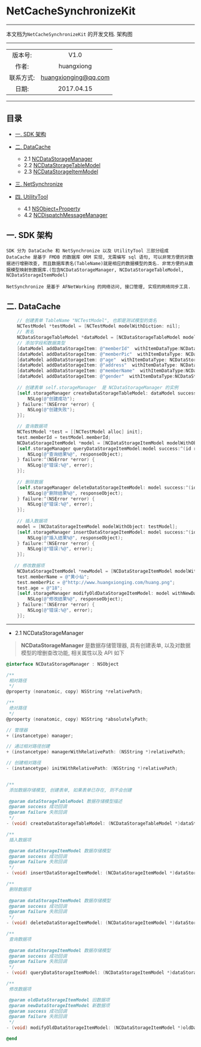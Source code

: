 # NetCacheSynchronizeKit
-----
本文档为`NetCacheSynchronizeKit` 的开发文档. 架构图


************
|      		|  				  		|
| :-------:	|:--------------------:	|
| 版本号:	  | V1.0					| 
| 作者:	   | huangxiong			|
| 联系方式:	  | huangxionging@qq.com	|
| 日期:	   |  2017.04.15			 |	


*************
## <a name="index"/>目录
* [一. SDK 架构](#Structure)

* [二. DataCache](#DataCache)
	* 2.1 [NCDataStorageManager](#NCDataStorageManager)
	* 2.2 [NCDataStorageTableModel](#NCDataStorageTableModel)
	* 2.3 [NCDataStorageItemModel](#NCDataStorageItemModel)
* [三. NetSynchronize](#NetSynchronize)
* [四. UtilityTool](#UtilityTool)
	* 4.1 [NSObject+Property](#Property)
	* 4.2 [NCDispatchMessageManager](#NCDispatchMessageManager)

## <a name="Structure"/> 一. SDK 架构
 	SDK 分为 DataCache 和 NetSynchronize 以及 UtilityTool 三部分组成
 	DataCache 是基于 FMDB 的数据库 ORM 实现, 无需编写 sql 语句, 可以非常方便的对数据进行增删改查, 而且数据库表名(TableName)就是相应的数据模型的类名. 非常方便的从数据模型映射到数据库.(包含NCDataStorageManager, NCDataStorageTableModel, NCDataStorageItemModel)
 		
 	NetSynchronize 是基于 AFNetWorking 的网络访问, 接口管理, 实现的网络同步工具.


## <a name="DataCache"/>二. DataCache
```Objective-c
	// 创建表单 TableName "NCTestModel", 也即是测试模型的类名
	NCTestModel *testModel = [NCTestModel modelWithDiction: nil];
	// 表名
	NCDataStorageTableModel *dataModel = [NCDataStorageTableModel modelWithDataStorageTableName: @"NCTestModel"];
	// 添加字段和数据类型
	[dataModel addDataStorageItem: @"memberId"  withItemDataType:NCDataStorageDataTypeText itemRestraintType:NCDataStorageRestraintTypeUnique];
	[dataModel addDataStorageItem: @"memberPic"  withItemDataType: NCDataStorageDataTypeText];
	[dataModel addDataStorageItem: @"age"  withItemDataType: NCDataStorageDataTypeText];
	[dataModel addDataStorageItem: @"address"  withItemDataType: NCDataStorageDataTypeText];
	[dataModel addDataStorageItem: @"memberName"  withItemDataType:NCDataStorageDataTypeText itemRestraintType:NCDataStorageRestraintTypeUnique];
	[dataModel addDataStorageItem: @"gender"  withItemDataType:NCDataStorageDataTypeText itemRestraintType:NCDataStorageRestraintTypeUniqueAndNotNull];
	
	// 创建表单 self.storageManager  是 NCDataStorageManager 的实例
	[self.storageManager createDataStorageTableModel: dataModel success:^(id responseObject) {
		NSLog(@"创建成功");
	} failure:^(NSError *error) {
		NSLog(@"创建失败");
	}];
```

```Objective-c
	// 查询数据项
	NCTestModel *test = [[NCTestModel alloc] init];
	test.memberId = testModel.memberId;
	NCDataStorageItemModel *model = [NCDataStorageItemModel modelWithObject: test];
	[self.storageManager queryDataStorageItemModel:model success:^(id responseObject) {
        NSLog(@"查询结果%@", responseObject);
	} failure:^(NSError *error) {
        NSLog(@"错误:%@", error);
	}];
    
	// 删除数据
	[self.storageManager deleteDataStorageItemModel: model success:^(id responseObject) {
		NSLog(@"删除结果%@", responseObject);
	} failure:^(NSError *error) {
		NSLog(@"错误:%@", error);
	}];
	
	// 插入数据项
	model = [NCDataStorageItemModel modelWithObject: testModel];
	[self.storageManager insertDataStorageItemModel: model success:^(id responseObject) {
		NSLog(@"插入结果%@", responseObject);
	} failure:^(NSError *error) {
		NSLog(@"错误:%@", error);
	}];
	
   // 修改数据项
	NCDataStorageItemModel *newModel = [NCDataStorageItemModel modelWithObject: test];
	test.memberName = @"黄小仙";
	test.memberPic = @"http://www.huangxionging.com/huang.png";
	test.age = @"18";
	[self.storageManager modifyOldDataStorageItemModel: model withNewDataStorageItemModel: newModel success:^(id responseObject) {
		NSLog(@"修改结果%@", responseObject);
	} failure:^(NSError *error) {
		NSLog(@"错误:%@", error);
	}];
```

***
* 2.1 <a name="NCDataStorageManager">NCDataStorageManager

> **NCDataStorageManager** 是数据存储管理器, 具有创建表单, 以及对数据模型的增删查改功能, 相关属性以及 API 如下

```Objective-c
@interface NCDataStorageManager : NSObject

/**
 相对路径
 */
@property (nonatomic, copy) NSString *relativePath;

/**
 绝对路径
 */
@property (nonatomic, copy) NSString *absolutelyPath;

// 管理器
+ (instancetype) manager;

// 通过相对路径创建
+ (instancetype) managerWithRelativePath: (NSString *)relativePath;

// 创建相对路径
- (instancetype) initWithRelativePath: (NSString *)relativePath;


/**
 添加数据存储模型, 创建表单, 如果表单已存在, 则不会创建
 
 @param dataStorageTableModel 数据存储模型描述
 @param success 成功回调
 @param failure 失败回调
 */
- (void) createDataStorageTableModel: (NCDataStorageTableModel *)dataStorageTableModel success:(void (^)(id responseObject))success failure:(void (^)(NSError *error))failure;

/**
 插入数据项

 @param dataStorageItemModel 数据存储模型
 @param success 成功回调
 @param failure 失败回调
 */
- (void) insertDataStorageItemModel: (NCDataStorageItemModel *)dataStorageItemModel success:(void (^)(id responseObject))success failure:(void (^)(NSError *error))failure;

/**
 删除数据项
 
 @param dataStorageItemModel 数据存储模型
 @param success 成功回调
 @param failure 失败回调
 */
- (void) deleteDataStorageItemModel: (NCDataStorageItemModel *)dataStorageItemModel success:(void (^)(id responseObject))success failure:(void (^)(NSError *error))failure;

/**
 查询数据项
 
 @param dataStorageItemModel 数据存储模型
 @param success 成功回调
 @param failure 失败回调
 */
- (void) queryDataStorageItemModel: (NCDataStorageItemModel *)dataStorageItemModel success:(void (^)(id responseObject))success failure:(void (^)(NSError *error))failure;

/**
 修改数据项

 @param oldDataStorageItemModel 旧数据项
 @param newDataStorageItemModel 新数据项
 @param success 成功回调
 @param failure 失败回调
 */
- (void) modifyOldDataStorageItemModel: (NCDataStorageItemModel *)oldDataStorageItemModel withNewDataStorageItemModel: (NCDataStorageItemModel *)newDataStorageItemModel success:(void (^)(id responseObject))success failure:(void (^)(NSError *error))failure;

@end
```